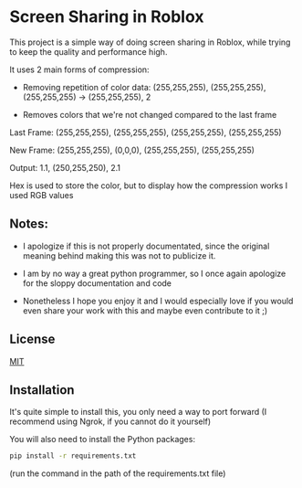
# Screen Sharing in Roblox

This project is a simple way of doing screen sharing in Roblox, while trying to keep the quality and performance high.


It uses 2 main forms of compression:
- Removing repetition of color data:
 (255,255,255), (255,255,255), (255,255,255) -> (255,255,255), 2

 - Removes colors that we're not changed compared to the last frame

 Last Frame:
  (255,255,255), (255,255,255), (255,255,255), (255,255,255)

New Frame: 
(255,255,255), (0,0,0), (255,255,255), (255,255,255)

Output: 
1.1, (250,255,250), 2.1

Hex is used to store the color, but to display how the compression works I used RGB values





Notes:
-

- I apologize if this is not properly documentated, since the original meaning behind making this was not to publicize it.

- I am by no way a great python programmer, so I once again apologize for the sloppy documentation and code

- Nonetheless I hope you enjoy it and I would especially love if you would even share your work with this and maybe even contribute to it ;)
## License

[MIT](https://choosealicense.com/licenses/mit/)


## Installation

It's quite simple to install this, you only need a way to port forward (I recommend using Ngrok, if you cannot do it yourself)

You will also need to install the Python packages:
```bash
pip install -r requirements.txt
```
(run the command in the path of the requirements.txt file)
    
